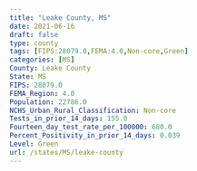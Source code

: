 ```yaml
---
title: "Leake County, MS"
date: 2021-06-16
draft: false
type: county
tags: [FIPS:28079.0,FEMA:4.0,Non-core,Green]
categories: [MS]
County: Leake County
State: MS
FIPS: 28079.0
FEMA_Region: 4.0
Population: 22786.0
NCHS_Urban_Rural_Classification: Non-core
Tests_in_prior_14_days: 155.0
Fourteen_day_test_rate_per_100000: 680.0
Percent_Positivity_in_prior_14_days: 0.039
Level: Green
url: /states/MS/leake-county
---
```




